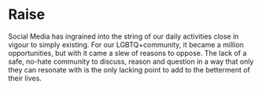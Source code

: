 # Raise
Social Media has ingrained into the string of our daily activities close in vigour to simply existing. For our LGBTQ+community, it became a million opportunities, but with it came a slew of reasons to oppose. The lack of a safe, no-hate community to discuss, reason and question in a way that only they can resonate with is the only lacking point to add to the betterment of their lives.

